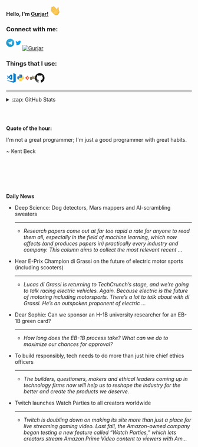 #### Hello, I'm [Gurjar!](https://GurjarKing.github.io) <img src="https://raw.githubusercontent.com/ABSphreak/ABSphreak/master/gifs/Hi.gif" width="30px"></h2>


### Connect with me:

[<img align="left" alt="Gurjar | Telegram" width="22px" src="https://raw.githubusercontent.com/github/explore/80688e429a7d4ef2fca1e82350fe8e3517d3494d/topics/telegram/telegram.png" />][Telegram]
[<img align="left" alt="Gurjar | Twitter" width="22px" src="https://raw.githubusercontent.com/github/explore/80688e429a7d4ef2fca1e82350fe8e3517d3494d/topics/twitter/twitter.png" />][Twitter]

<br > <a href="https://github.com/GurjarKing"><img src="https://komarev.com/ghpvc/?username=GurjarKing" alt="Gurjar" /></a> <br />

<!-- <br >

![](https://visitor-badge.glitch.me/badge?page_id=GurjarKing)

<br /> -->

### Things that I use:

[<img align="left" alt="Visual Studio Code" width="26px" src="https://raw.githubusercontent.com/github/explore/80688e429a7d4ef2fca1e82350fe8e3517d3494d/topics/visual-studio-code/visual-studio-code.png" />][VSCode]
[<img align="left" alt="Python" width="26px" src="https://raw.githubusercontent.com/github/explore/80688e429a7d4ef2fca1e82350fe8e3517d3494d/topics/python/python.png" />][Python]
[<img align="left" alt="Git" width="26px" src="https://raw.githubusercontent.com/github/explore/80688e429a7d4ef2fca1e82350fe8e3517d3494d/topics/git/git.png" />][Git]
[<img align="left" alt="GitHub" width="26px" src="https://raw.githubusercontent.com/github/explore/78df643247d429f6cc873026c0622819ad797942/topics/github/github.png" />][Github]

<br />
<br />

---
<details>
  <summary>:zap: GitHub Stats</summary>

<img align="left" alt="Gurjar's Github Stats" src="https://github-readme-stats.vercel.app/api?username=GurjarKing&show_icons=true&hide_border=true&count_private=true&include_all_commit=true&theme=algolia" />

</details>

<!-- ### 🔔 My latest tweet
<a href="https://twitter.com/Gurjar_King43" target="_blank">
	<img src="https://github.com/GurjarKing/GurjarKing/raw/master/tweet.png" width="70%" align="center" alt="Click to view on Twitter" title="My latest tweet, as an image"/>
</a> -->
<br>

<pre>

</pre>

**Quote of the hour:**

I'm not a great programmer; I'm just a good programmer with great habits.

~ Kent Beck
<pre>

</pre>
<br>
<pre>


</pre>
<strong>Daily News</strong>
  
  - Deep Science: Dog detectors, Mars mappers and AI-scrambling sweaters
     <hr/>
     
      - *Research papers come out at far too rapid a rate for anyone to read them all, especially in the field of machine learning, which now affects (and produces papers in) practically every industry and company. This column aims to collect the most relevant recent …*
     
  - Hear E-Prix Champion di Grassi on the future of electric motor sports (including scooters)
      <hr/>
      
      - *Lucas di Grassi is returning to TechCrunch’s stage, and we’re going to talk racing electric vehicles. Again. Because electric is the future of motoring including motorsports. There’s a lot to talk about with di Grassi. He’s an outspoken proponent of electric …*
      
  - Dear Sophie: Can we sponsor an H-1B university researcher for an EB-1B green card?
      <hr/>
      
      - *How long does the EB-1B process take? What can we do to maximize our chances for approval?*
      
  - To build responsibly, tech needs to do more than just hire chief ethics officers
      <hr/>
      
      - *The builders, questioners, makers and ethical leaders coming up in technology firms now will help us to reshape the industry for the better and create the products we deserve.*
       
  - Twitch launches Watch Parties to all creators worldwide
      <hr/>
       
       - *Twitch is doubling down on making its site more than just a place for live streaming gaming video. Last fall, the Amazon-owned company began testing a new feature called “Watch Parties,” which lets creators stream Amazon Prime Video content to viewers with Am…*
      

<br />

[VSCode]: https://code.visualstudio.com/
[Python]: https://www.python.org/
[Git]: https://git-scm.com/
[Github]: https://github.com/
[Telegram]: https://t.me/Gurjar_King/
[Twitter]: https://twitter.com/Gurjar_King43/
